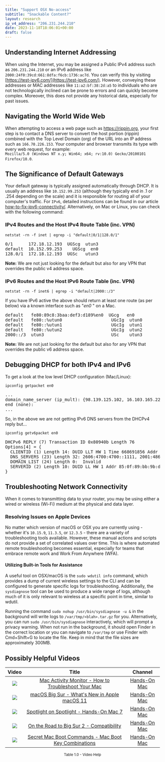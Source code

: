 ```yaml
---
title: "Support OSX No-access"
subtitle: "Snackable Content?"
layout: research
ip_v4_address: "206.231.244.210"
date: 2023-11-18T18:06:01+00:00
draft: false
---
```


## Understanding Internet Addressing

When using the Internet, you may be assigned a Public IPv4 address such as ```206.231.244.210``` or an IPv6 address like ```2000:24f0:39cd:661:8dfa:f6cb:1736:ac7d```. You can verify this by visiting [https://test-ipv6.com/](https://test-ipv6.com/). However, conveying these addresses or MAC addresses like ```11:a2:bf:38:2d:a5``` to individuals who are not technologically inclined can be prone to errors and can quickly become complex. Moreover, this does not provide any historical data, especially for past issues.
## Navigating the World Wide Web
When attempting to access a web page such as https://rippin.org, your first step is to contact a DNS server to convert the host portion (rippin) combined with the Top Level Domain (org) of the URL into an IP address such as ```166.70.226.153```. Your computer and browser transmits its type with every web request, for example: <br>```Mozilla/5.0 (Windows NT x.y; Win64; x64; rv:10.0) Gecko/20100101 Firefox/10.0```.
## The Significance of Default Gateways
Your default gateway is typically assigned automatically through DHCP. It is usually an address like ```10.152.99.253``` (although they typically end in .1 or .254 depending on the scale) and it is responsible for routing all of your computer's traffic. For ```IPv6```, detailed instructions can be found in our article [how-to-fix-ipv6-connectivity/](/blog/how-to-fix-ipv6-connectivity/). Alternatively, on Mac or Linux, you can check with the following command:
<br>
### IPv4 Routes and the Host IPv4 Route Table (inc. VPN)
```netstat -rn -f inet | egrep -i "default|0/1|128.0/1"```

<pre>
0/1      172.18.12.193  UGScg  utun3
default  10.152.99.253    UGScg  en0
128.0/1  172.18.12.193  UGSc   utun3</pre>

**Note:** We are not just looking for the default but also for any VPN that overrides the public v4 address space.

### IPv6 Routes and the Host IPv6 Route Table (inc. VPN)
```netstat -rn -f inet6 | egrep -i "default|2000::/3"```

If you have IPv6 active the above should return at least one route (as per below) via a known interface such as "_en0_ " on a Mac. 

<pre>
default   fe80:89c8:3baa:def3:d189%en0  UGcg   en0
default   fe80::%utun0                   UGcIg  utun0
default   fe80::%utun1                   UGcIg  utun1
default   fe80::%utun2                   UGcIg  utun2
2000::/3  utun3                          USc    utun3</pre>

**Note:** We are not just looking for the default but also for any VPN that overrides the public v6 address space.
<br>

## Debugging DHCP for both IPv4 and IPv6

To get a look at the low level DHCP configuration (Mac/Linux): 

```ipconfig getpacket en0```

<pre>
...
domain_name_server (ip_mult): {98.139.125.102, 16.103.165.224}
end (none):
...</pre>

So, in the above we are not getting IPv6 DNS servers from the DHCPv4 reply but...

```ipconfig getv6packet en0```

<pre>
DHCPv6 REPLY (7) Transaction ID 0x80940b Length 76
Options[4] = {
  CLIENTID (1) Length 14: DUID LLT HW 1 Time 668691856 Addr 11:a2:bf:38:2d:a5
  DNS_SERVERS (23) Length 32: 2606:4700:4700::1111, 2001:4860:4860::8844
  DOMAIN_LIST (24) Length 0:  Invalid
  SERVERID (2) Length 10: DUID LL HW 1 Addr 85:0f:89:bb:9b:dd
}</pre>




## Troubleshooting Network Connectivity
When it comes to transmitting data to your router, you may be using either a wired or wireless (Wi-Fi) medium at the physical and data layer.
### Resolving Issues on Apple Devices
No matter which version of macOS or OSX you are currently using - whether it's ```10.15.9```, ```11.3.5```, or ```12.3.5``` - there are a variety of troubleshooting tools available. However, these manual actions and scripts do not provide a set of correlated values over time. This is where automated remote troubleshooting becomes essential, especially for teams that embrace remote work and Work From Anywhere (WFA).
#### Utilizing Built-in Tools for Assistance
A useful tool on OSX/macOS is the ```sudo wdutil info``` command, which provides a dump of current wireless settings to the CLI and can be configured to generate specific logs for troubleshooting. Additionally, the ```sysdiagnose``` tool can be used to produce a wide range of logs, although much of it is only relevant to wireless at a specific point in time, similar to wdutil.

Running the command ```sudo nohup /usr/bin/sysdiagnose -u &``` in the background will write logs to ```/var/tmp/<blah>.tar.gz``` for you. Alternatively, you can run ```sudo /usr/bin/sysdiagnose``` interactively, which will prompt a privacy warning. When not run in the background, it should open Finder in the correct location or you can navigate to ```/var/tmp``` or use Finder with Cmd+Shift+G to locate the file. Keep in mind that the file sizes are approximately 300MB.
## Possibly Helpful Videos

<link href="/plugins/lity/css/lity.min.css" rel="stylesheet">
<script src="/plugins/lity/js/lity.min.js"></script>
<div class="table1-start"></div>

|Video | Title | Channel |
| :---: | :---: | :---: |
|<a href="https://www.youtube.com/watch?v=TWzWd_DiaJ0" data-lity><img src="https://i.ytimg.com/vi/TWzWd_DiaJ0/default.jpg" class="img-fluid"></a>|<a href="https://www.youtube.com/watch?v=TWzWd_DiaJ0" data-lity>Mac Activity Monitor - How to Troubleshoot Your Mac</a>|<a target="_blank" href="https://www.youtube.com/channel/UCg43DP8MdHVcl4rFK_delBg" >Hands-On Mac</a>|
|<a href="https://www.youtube.com/watch?v=JMKi6o9kaZI" data-lity><img src="https://i.ytimg.com/vi/JMKi6o9kaZI/default.jpg" class="img-fluid"></a>|<a href="https://www.youtube.com/watch?v=JMKi6o9kaZI" data-lity>macOS Big Sur - What&#39;s New in Apple macOS 11</a>|<a target="_blank" href="https://www.youtube.com/channel/UCg43DP8MdHVcl4rFK_delBg" >Hands-On Mac</a>|
|<a href="https://www.youtube.com/watch?v=RslZ4W1EPqk" data-lity><img src="https://i.ytimg.com/vi/RslZ4W1EPqk/default.jpg" class="img-fluid"></a>|<a href="https://www.youtube.com/watch?v=RslZ4W1EPqk" data-lity>Spotlight on Spotlight - Hands-On Mac 7</a>|<a target="_blank" href="https://www.youtube.com/channel/UCg43DP8MdHVcl4rFK_delBg" >Hands-On Mac</a>|
|<a href="https://www.youtube.com/watch?v=HEbK-Tignuc" data-lity><img src="https://i.ytimg.com/vi/HEbK-Tignuc/default.jpg" class="img-fluid"></a>|<a href="https://www.youtube.com/watch?v=HEbK-Tignuc" data-lity>On the Road to Big Sur 2 - Compatibility</a>|<a target="_blank" href="https://www.youtube.com/channel/UCg43DP8MdHVcl4rFK_delBg" >Hands-On Mac</a>|
|<a href="https://www.youtube.com/watch?v=VwNYWAxHCgM" data-lity><img src="https://i.ytimg.com/vi/VwNYWAxHCgM/default.jpg" class="img-fluid"></a>|<a href="https://www.youtube.com/watch?v=VwNYWAxHCgM" data-lity>Secret Mac Boot Commands - Mac Boot Key Combinations</a>|<a target="_blank" href="https://www.youtube.com/channel/UCg43DP8MdHVcl4rFK_delBg" >Hands-On Mac</a>|

<center><small>Table 1.0 - Video Help</small></center>
 <br>
<div class="table1-end"></div>
<script type="text/javascript">
(function() {
    $('div.table1-start').nextUntil('div.table1-end', 'table').addClass('table thead-dark table-striped table-responsive rounded').attr('id', 't1');
    $('#t1').find('thead').addClass('thead-dark');
})();
</script>
